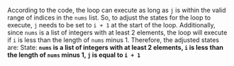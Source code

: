 According to the code, the loop can execute as long as `j` is within the valid range of indices in the `nums` list. So, to adjust the states for the loop to execute, `j` needs to be set to `i + 1` at the start of the loop. Additionally, since `nums` is a list of integers with at least 2 elements, the loop will execute if `i` is less than the length of `nums` minus 1. Therefore, the adjusted states are:
State: **`nums` is a list of integers with at least 2 elements, `i` is less than the length of `nums` minus 1, `j` is equal to `i + 1`**